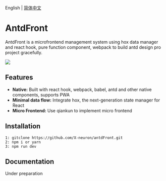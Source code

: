 English | [简体中文](./README-cn.md)

# AntdFront

AntdFront is a microfrontend management system
using hox data manager and react hook, pure function component, webpack to build antd design pro project gracefully.

<img src="https://i.loli.net/2020/05/18/sRX52JT4yxlkm8e.gif" >

## Features

- **Native:** Built with react hook, webpack, babel, antd and other native components, supports PWA
- **Minimal data flow:** Integrate hox, the next-generation state manager for React
- **Micro Frontend:** Use qiankun to implement micro frontend

## Installation

```
1: gitclone https://github.com/X-neuron/antdFront.git
2: npm i or yarn
3: npm run dev

```

## Documentation

Under preparation
